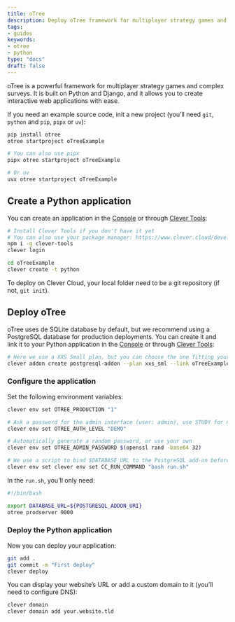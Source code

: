 ```yaml
---
title: oTree
description: Deploy oTree framework for multiplayer strategy games and complex surveys with detailed step-by-step tutorials
tags:
- guides
keywords:
- otree
- python
type: "docs"
draft: false
---
```


oTree is a powerful framework for multiplayer strategy games and complex surveys. It is built on Python and Django, and it allows you to create interactive web applications with ease.

If you need an example source code, init a new project (you’ll need `git`, `python` and `pip`, `pipx` or `uv`):

```bash
pip install otree
otree startproject oTreeExample

# You can also use pipx
pipx otree startproject oTreeExample

# Or uv
uvx otree startproject oTreeExample
```

## Create a Python application

You can create an application in the [Console](https://console.clever-cloud.com) or through [Clever Tools](https://github.com/CleverCloud/clever-tools/):

```bash
# Install Clever Tools if you don't have it yet
# You can also use your package manager: https://www.clever.cloud/developers/doc/cli/install/
npm i -g clever-tools
clever login

cd oTreeExample
clever create -t python
```

To deploy on Clever Cloud, your local folder need to be a git repository (if not, `git init`).

## Deploy oTree

oTree uses de SQLite database by default, but we recommend using a PostgreSQL database for production deployments. You can create it and link it to your Python application in the [Console](https://console.clever-cloud.com) or through [Clever Tools](https://github.com/CleverCloud/clever-tools/):

```bash
# Here we use a XXS Small plan, but you can choose the one fitting your needs
clever addon create postgresql-addon --plan xxs_sml --link oTreeExample oTreePg
```

### Configure the application

Set the following environment variables:

```bash
clever env set OTREE_PRODUCTION "1"

# Ask a password for the admin interface (user: admin), use STUDY for no login
clever env set OTREE_AUTH_LEVEL "DEMO"

# Automatically generate a random password, or use your own
clever env set OTREE_ADMIN_PASSWORD $(openssl rand -base64 32)

# We use a script to bind $DATABASE_URL to the PostgreSQL add-on before starting the server
clever env set clever env set CC_RUN_COMMAND "bash run.sh"
```

In the `run.sh`, you'll only need:

```bash
#!/bin/bash

export DATABASE_URL=${POSTGRESQL_ADDON_URI}
otree prodserver 9000
```

### Deploy the Python application

Now you can deploy your application:

```bash
git add .
git commit -m "First deploy"
clever deploy
```

You can display your website’s URL or add a custom domain to it (you’ll need to configure DNS):

```bash
clever domain
clever domain add your.website.tld
```

